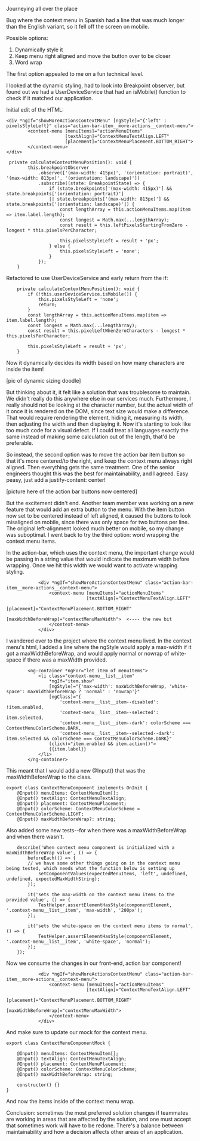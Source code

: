 Journeying all over the place

Bug where the context menu in Spanish had a line that was much longer than the English variant, so it fell off the screen on mobile. 

Possible options:

1. Dynamically style it
2. Keep menu right aligned and move the button over to be closer
3. Word wrap

The first option appealed to me on a fun technical level. 

I looked at the dynamic styling, had to look into Breakpoint observer, but found out we had a UserDeviceService that had an isMobile() function to check if it matched our application. 

Initial edit of the HTML:

```
<div *ngIf="showMoreActionsContextMenu" [ngStyle]="{'left' : pixelsStyleLeft}" class="action-bar-item__more-actions__context-menu">
        <context-menu [menuItems]="actionMenuItems"
                      [textAlign]="ContextMenuTextAlign.LEFT"
                      [placement]="ContextMenuPlacement.BOTTOM_RIGHT">
        </context-menu>
</div>
```

```
 private calculateContextMenuPosition(): void {
        this.breakpointObserver
            .observe(['(max-width: 415px)', '(orientation: portrait)', '(max-width: 813px)', '(orientation: landscape)'])
            .subscribe((state: BreakpointState) => {
                if (state.breakpoints['(max-width: 415px)'] && state.breakpoints['(orientation: portrait)']
                || state.breakpoints['(max-width: 813px)'] && state.breakpoints['(orientation: landscape)']) {
                    const lengthArray = this.actionMenuItems.map(item => item.label.length);
                    const longest = Math.max(...lengthArray);
                    const result = this.leftPixelsStartingFromZero - longest * this.pixelsPerCharacter;

                    this.pixelsStyleLeft = result + 'px';
                } else {
                    this.pixelsStyleLeft = 'none';
                }
            });
    }
```

Refactored to use UserDeviceService and early return from the if:

```
    private calculateContextMenuPosition(): void {
        if (!this.userDeviceService.isMobile()) {
            this.pixelsStyleLeft = 'none';
            return;
        }
        const lengthArray = this.actionMenuItems.map(item => item.label.length);
        const longest = Math.max(...lengthArray);
        const result = this.pixelLeftWhenZeroCharacters - longest * this.pixelsPerCharacter;

        this.pixelsStyleLeft = result + 'px';
    }
```

Now it dynamically decides its width based on how many characters are inside the item! 

[pic of dynamic sizing doodle]

But thinking about it, it felt like a solution that was troublesome to maintain. We didn't really do this anywhere else in our services much. Furthermore, I really should not be looking at the character number, but the actual width of it once it is rendered on the DOM, since text size would make a difference. That would require rendering the element, hiding it, measuring its width, then adjusting the width and then displaying it. Now it's starting to look like too much code for a visual defect. If I could treat all languages exactly the same instead of making some calculation out of the length, that'd be preferable. 

So instead, the second option was to move the action bar item button so that it's more centered/to the right, and keep the context menu always right aligned. Then everything gets the same treatment. One of the senior engineers thought this was the best for maintainability, and I agreed. Easy peasy, just add a justify-content: center!

[picture here of the action bar buttons now centered]

But the excitement didn't end. Another team member was working on a new feature that would add an extra button to the menu. With the item button now set to be centered instead of left aligned, it caused the buttons to look misaligned on mobile, since there was only space for two buttons per line. The original left-alignment looked much better on mobile, so my change was suboptimal. I went back to try the third option: word wrapping the context menu items. 

In the action-bar, which uses the context menu, the important change would be passing in a string value that would indicate the maximum width before wrapping. Once we hit this width we would want to activate wrapping styling.

```
            <div *ngIf="showMoreActionsContextMenu" class="action-bar-item__more-actions__context-menu">
                <context-menu [menuItems]="actionMenuItems"
                              [textAlign]="ContextMenuTextAlign.LEFT"
                              [placement]="ContextMenuPlacement.BOTTOM_RIGHT"
                              [maxWidthBeforeWrap]="contextMenuMaxWidth">  <---- the new bit
                </context-menu>
            </div>
```

I wandered over to the project where the context menu lived. In the context menu's html, I added a line where the ngStyle would apply a max-width if it got a maxWidthBeforeWrap, and would apply normal or nowrap of white-space if there was a maxWidth provided. 

```
        <ng-container *ngFor="let item of menuItems">
            <li class="context-menu__list__item"
                *ngIf="item.show"
                [ngStyle]="{'max-width': maxWidthBeforeWrap, 'white-space': maxWidthBeforeWrap ? 'normal' : 'nowrap'}"
                [ngClass]="{
                    'context-menu__list__item--disabled': !item.enabled,
                    'context-menu__list__item--selected': item.selected,
                    'context-menu__list__item--dark': colorScheme === ContextMenuColorScheme.DARK,
                    'context-menu__list__item--selected--dark': item.selected && colorScheme === ContextMenuColorScheme.DARK}"
                (click)="item.enabled && item.action()">
                {{item.label}}
            </li>
        </ng-container>
```

This meant that I would add a new @Input() that was the maxWidthBeforeWrap to the class.

```
export class ContextMenuComponent implements OnInit {
    @Input() menuItems: ContextMenuItem[];
    @Input() textAlign: ContextMenuTextAlign;
    @Input() placement: ContextMenuPlacement;
    @Input() colorScheme: ContextMenuColorScheme = ContextMenuColorScheme.LIGHT;
    @Input() maxWidthBeforeWrap?: string;
```

Also added some new tests--for when there was a maxWidthBeforeWrap and when there wasn't. 

```
    describe('When context menu component is initialized with a maxWidthBeforeWrap value', () => {
        beforeEach(() => {
		// we have some other things going on in the context menu being tested, which needs what the function below is setting up
            setComponentValues(expectedMenuItems, 'left', undefined, undefined, expectedMaxWidthString); 
        });

        it('sets the max-width on the context menu items to the provided value', () => {
            TestHelper.assertElementHasStyle(componentElement, '.context-menu__list__item', 'max-width', '200px');
        });

        it('sets the white-space on the context menu items to normal', () => {
            TestHelper.assertElementHasStyle(componentElement, '.context-menu__list__item', 'white-space', 'normal');
        });
    });
```

Now we consume the changes in our front-end, action bar component!

```
            <div *ngIf="showMoreActionsContextMenu" class="action-bar-item__more-actions__context-menu">
                <context-menu [menuItems]="actionMenuItems"
                              [textAlign]="ContextMenuTextAlign.LEFT"
                              [placement]="ContextMenuPlacement.BOTTOM_RIGHT"
                              [maxWidthBeforeWrap]="contextMenuMaxWidth">
                </context-menu>
            </div>
```

And make sure to update our mock for the context menu. 

```
export class ContextMenuComponentMock {

    @Input() menuItems: ContextMenuItem[];
    @Input() textAlign: ContextMenuTextAlign;
    @Input() placement: ContextMenuPlacement;
    @Input() colorScheme: ContextMenuColorScheme;
    @Input() maxWidthBeforeWrap: string;

    constructor() {}
}
```

And now the items inside of the context menu wrap. 

Conclusion: sometimes the most preferred solution changes if teammates are working in areas that are affected by the solution, and one must accept that sometimes work will have to be redone. There's a balance between maintainability and how a decision affects other areas of an application. 

